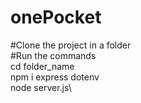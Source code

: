# onePocket

#Clone the project in a folder\
#Run the commands\
cd folder_name\
npm i express dotenv\
node server.js\

